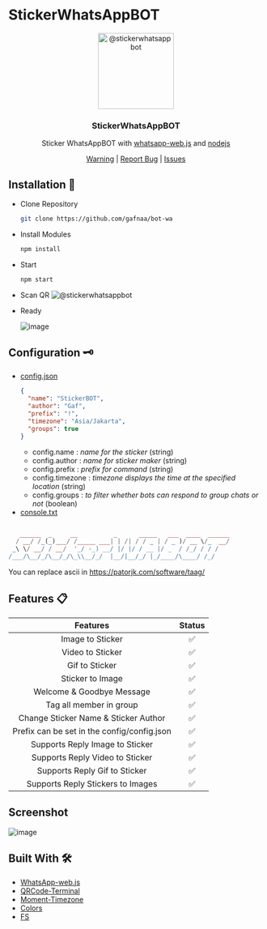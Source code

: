 # StickerWhatsAppBOT
<p align="center">

  <img alt="@stickerwhatsappbot" style="width: 150px;" src="https://github.com/DrelezTM/StickerWhatsAppBOT/assets/72683265/d3d504a6-7ce4-4937-8182-c37b8a86b456">
</p>
<div align="center">
  <h3>StickerWhatsAppBOT</h3>
  <p>Sticker WhatsAppBOT with <a href="https://github.com/pedroslopez/whatsapp-web.js/">whatsapp-web.js</a> and <a href="https://nodejs.org/en/">nodejs</a></p>
</div>
<div align="center">
  <a href="#warning">Warning</a> | <a href="https://dsc.gg/DrelezTM">Report Bug</a> | <a href="https://github.com/DrelezTM/StickerWhatsAppBOT/issues">Issues</a>
</div>

## Installation 📑
* Clone Repository
  ```sh
  git clone https://github.com/gafnaa/bot-wa
  ```
* Install Modules
  ```sh
  npm install
  ```
* Start
  ```sh
  npm start
  ```
* Scan QR
  <img alt="@stickerwhatsappbot" src="https://github.com/DrelezTM/StickerWhatsAppBOT/assets/72683265/2ce59cf0-f26b-4cd0-be1a-12f985720ad9">

* Ready
  
  ![image](https://github.com/user-attachments/assets/4e59a53d-4110-4484-9301-59dd56f36197)


 ## Configuration 🗝
* [config.json](https://github.com/DrelezTM/StickerWhatsAppBOT/blob/main/config/config.json)
  ```json
  {
    "name": "StickerBOT",
    "author": "Gaf",
    "prefix": "!",
    "timezone": "Asia/Jakarta",
    "groups": true
  }
  ```
  * config.name : *name for the sticker* (string)
  * config.author : *name for sticker maker* (string)
  * config.prefix : *prefix for command* (string)
  * config.timezone : *timezone displays the time at the specified location* (string)
  * config.groups : *to filter whether bots can respond to group chats or not* (boolean)
* [console.txt](https://github.com/DrelezTM/StickerWhatsAppBOT/blob/main/config/console.txt)
```php

   ______  _     __          _      _____   ___  ____  ______
  / __/ /_(_)___/ /_____ ___| | /| / / _ | / _ )/ __ \/_  __/
 _\ \/ __/ / __/  '_/ -_) __/ |/ |/ / __ |/ _  / /_/ / / /   
/___/\__/_/\__/_/\_\\__/_/  |__/|__/_/ |_/____/\____/ /_/                                                              
```
  You can replace ascii in https://patorjk.com/software/taag/

## Features 📋
  |                  Features                   | Status |
  |:-------------------------------------------:|:------:|
  |              Image to Sticker               |   ✅    |
  |              Video to Sticker               |   ✅    |
  |               Gif to Sticker                |   ✅    |
  |              Sticker to Image               |   ✅    |
  |          Welcome & Goodbye Message          |   ✅    |
  |           Tag all member in group           |   ✅    |
  |    Change Sticker Name & Sticker Author     |   ✅    |
  | Prefix can be set in the config/config.json |   ✅    |
  |       Supports Reply Image to Sticker       |   ✅    |
  |       Supports Reply Video to Sticker       |   ✅    |
  |        Supports Reply Gif to Sticker        |   ✅    |
  |      Supports Reply Stickers to Images      |   ✅    |


## Screenshot
![image](https://github.com/user-attachments/assets/34e73b5c-1aad-4169-9713-6785c68d7e83)


## Built With 🛠
* [WhatsApp-web.js](https://github.com/pedroslopez/whatsapp-web.js/)
* [QRCode-Terminal](https://www.npmjs.com/package/qrcode-terminal)
* [Moment-Timezone](https://www.npmjs.com/package/moment-timezone)
* [Colors](https://www.npmjs.com/package/colors)
* [FS](https://www.npmjs.com/package/fs)


